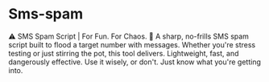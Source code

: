 # Sms-spam
⚠️ SMS Spam Script | For Fun. For Chaos. 📲 A sharp, no-frills SMS spam script built to flood a target number with messages. Whether you're stress testing or just stirring the pot, this tool delivers. Lightweight, fast, and dangerously effective. Use it wisely, or don't. Just know what you're getting into.
